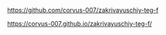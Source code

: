 https://github.com/corvus-007/zakrivayuschiy-teg-f

https://corvus-007.github.io/zakrivayuschiy-teg-f/
